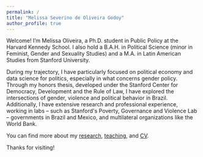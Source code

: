 ```yaml
---
permalink: /
title: "Melissa Severino de Oliveira Godoy"
author_profile: true
---
```


Welcome! I’m Melissa Oliveira, a Ph.D. student in Public Policy at the Harvard Kennedy School. I also hold a B.A.H. in Political Science (minor in Feminist, Gender and Sexuality Studies) and a M.A. in Latin American Studies from Stanford University. 

During my trajectory, I have particularly focused on political economy and data science for politics, especially in what concerns gender policy. Through my honors thesis, developed under the Stanford Center for Democracy, Development and the Rule of Law, I have explored the intersections of gender, violence and political behavior in Brazil. Additionally, I have extensive research and professional experience, working in labs – such as Stanford's Poverty, Governance and Violence Lab – governments in Brazil and Mexico, and multilateral organizations like the World Bank.

You can find more about my [research](/research/), [teaching](/teaching/), and [CV](/cv/).

Thanks for visiting!
